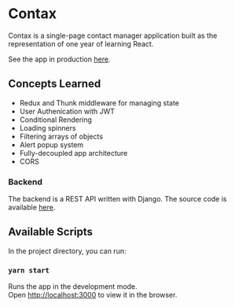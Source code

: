 # Contax

Contax is a single-page contact manager application built as the representation of one year of learning React. 

See the app in production [here](https://contaxapp.netlify.app/).

## Concepts Learned

- Redux and Thunk middleware for managing state
- User Authenication with JWT
- Conditional Rendering
- Loading spinners
- Filtering arrays of objects
- Alert popup system
- Fully-decoupled app architecture
- CORS

### Backend

The backend is a REST API written with Django. The source code is available [here](https://github.com/perennialAutodidact/contax_backend).
## Available Scripts

In the project directory, you can run:

### `yarn start`

Runs the app in the development mode.\
Open [http://localhost:3000](http://localhost:3000) to view it in the browser.

